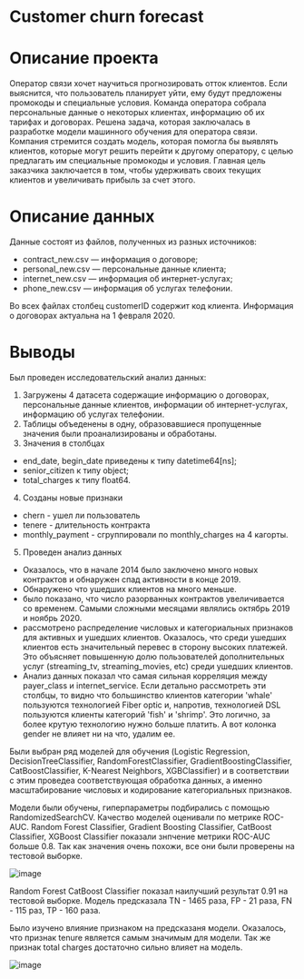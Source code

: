 # Сustomer churn forecast

# Описание проекта
Оператор связи хочет научиться прогнозировать отток клиентов. Если выяснится, что пользователь планирует уйти, ему будут предложены промокоды и специальные условия. Команда оператора собрала персональные данные о некоторых клиентах, информацию об их тарифах и договорах.
Решена задача, которая заключалась в разработке модели машинного обучения для оператора связи. Компания стремится создать модель, которая помогла бы выявлять клиентов, которые могут решить перейти к другому оператору, с целью предлагать им специальные промокоды и условия. Главная цель заказчика заключается в том, чтобы удерживать своих текущих клиентов и увеличивать прибыль за счет этого.


# Описание данных
  Данные состоят из файлов, полученных из разных источников:

* contract_new.csv — информация о договоре;
* personal_new.csv — персональные данные клиента;
* internet_new.csv — информация об интернет-услугах;
* phone_new.csv — информация об услугах телефонии.

Во всех файлах столбец customerID содержит код клиента.
Информация о договорах актуальна на 1 февраля 2020.

# Выводы
Был проведен исследовательский анализ данных:
1. Загружены 4 датасета содержащие информацию о договорах, персональные данные клиентов, информации об интернет-услугах, информацию об услугах телефонии.
2. Таблицы объеденены в одну, образовавшиеся пропущенные значения были проанализированы и обработаны.
3. Значения в столбцах
  * end_date, begin_date приведены к типу datetime64[ns];
  * senior_citizen к типу object;
  * total_charges  к типу float64.
4. Созданы новые признаки
  * chern - ушел ли пользователь
  * tenere - длительность контракта
  * monthly_payment - сгруппировали по monthly_charges на 4 кагорты.
5. Проведен анализ данных
* Оказалось, что в начале 2014 было заключено много новых контрактов и обнаружен спад активности в конце 2019.
* Обнаружено что ушедших клиентов на много меньше.
* было показано, что число разорванных контрактов увеличивается со временем. Самыми сложными месяцами являлись октябрь 2019 и ноябрь 2020.
* рассмотрено распределение числовых и категориальных признаков для активных и ушедших клиентов.
Оказалось, что среди ушедших клиентов есть значительный перевес в сторону высоких платежей. Это объясняет повышенную долю пользователей дополнительных услуг (streaming_tv, streaming_movies, etc) среди ушедших клиентов.
* Анализ данных показал что самая сильная корреляция между payer_class и internet_service. Если детально рассмотреть эти столбцы, то видно что большинство клиентов категории 'whale' пользуются технологией Fiber optic и, напротив, технологией DSL пользуются клиенты категорий 'fish' и 'shrimp'. Это логично, за более крутую технологию нужно больше платить. А вот колонка gender не влияет ни на что, удалим ее.

Были выбран ряд моделей для обучения (Logistic Regression, DecisionTreeClassifier, RandomForestClassifier, GradientBoostingClassifier, CatBoostClassifier, K-Nearest Neighbors, XGBClassifier) и в соответствии с этим проведеа соответствующая обработка данных, а именно масштабирование числовых и  кодирование категориальных признаков.

Модели были обучены, гиперпараметры подбирались с помощью RandomizedSearchCV. Качество моделей оценивали по метрике ROC-AUC. Random Forest Classifier, Gradient Boosting Classifier, CatBoost Classifier, XGBoost Classifier показали знпчение метрики ROC-AUC больше 0.8. Так как значения очень похожи, все они были проверены  на тестовой выборке.

![image](https://github.com/NataliaKulikovskaya/Telecommunications/assets/144121898/58c05fa0-df55-41b8-9f1a-2f7cab29e0bd)

Random Forest CatBoost Classifier показал наилучший результат 0.91 на тестовой выборке. Модель предсказала TN - 1465 раза, FP - 21 раза, FN - 115 раз, TP - 160 раза.

Было изучено влияние признаком на предсказаня модели. Оказалось, что признак tenure является самым значимым для модели. Так же признак total charges достаточно сильно влияет на модель.

![image](https://github.com/NataliaKulikovskaya/Telecommunications/assets/144121898/714cd5ae-a35d-411d-b111-9bac2d70405d)



